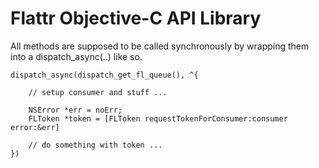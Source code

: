 # Flattr Objective-C API Library

All methods are supposed to be called synchronously by wrapping them into a dispatch_async(..) like so.

	dispatch_async(dispatch_get_fl_queue(), ^{
		
		// setup consumer and stuff ...
		
		NSError *err = noErr;
		FLToken *token = [FLToken requestTokenForConsumer:consumer error:&err]
		
		// do something with token ...
	})